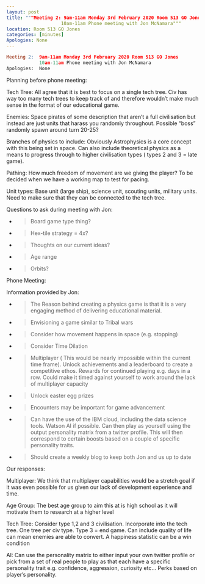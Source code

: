 ```yaml
---
layout: post
title: """Meeting 2: 9am-11am Monday 3rd February 2020 Room 513 GO Jones
                    10am-11am Phone meeting with Jon McNamara"""
location: Room 513 GO Jones
categories: [minutes]
Apologies: None
---
```

```l
Meeting 2:  9am-11am Monday 3rd February 2020 Room 513 GO Jones
            10am-11am Phone meeting with Jon McNamara
Apologies:  None
```

<span class="underline">Planning before phone meeting:</span>

<span class="underline">Tech Tree:</span> All agree that it is best to
focus on a single tech tree. Civ has way too many tech trees to keep
track of and therefore wouldn’t make much sense in the format of our
educational game.

<span class="underline">Enemies:</span> Space pirates of some
description that aren’t a full civilisation but instead are just units
that harass you randomly throughout. Possible “boss” randomly spawn
around turn 20-25?

<span class="underline">Branches of physics to include:</span> Obviously
Astrophysics is a core concept with this being set in space. Can also
include theoretical physics as a means to progress through to higher
civilisation types ( types 2 and 3 = late game).

<span class="underline">Pathing:</span> How much freedom of movement are
we giving the player? To be decided when we have a working map to test
for pacing.

<span class="underline">Unit types:</span> Base unit (large ship),
science unit, scouting units, military units. Need to make sure that
they can be connected to the tech tree.

<span class="underline">Questions to ask during meeting with Jon:</span>

  - > Board game type thing?

  - > Hex-tile strategy = 4x?

  - > Thoughts on our current ideas?

  - > Age range

  - > Orbits?

<span class="underline">Phone Meeting:</span>

<span class="underline">Information provided by Jon:</span>

  - > The Reason behind creating a physics game is that it is a very
    > engaging method of delivering educational material.

  - > Envisioning a game similar to Tribal wars

  - > Consider how movement happens in space (e.g. stopping)

  - > Consider Time Dilation

  - > Multiplayer ( This would be nearly impossible within the current
    > time frame). Unlock achievements and a leaderboard to create a
    > competitive ethos. Rewards for continued playing e.g. days in a
    > row. Could make it timed against yourself to work around the lack
    > of multiplayer capacity

  - > Unlock easter egg prizes

  - > Encounters may be important for game advancement

  - > Can have the use of the IBM cloud, including the data science
    > tools. Watson AI if possible. Can then play as yourself using the
    > output personality matrix from a twitter profile. This will then
    > correspond to certain boosts based on a couple of specific
    > personality traits.

  - > Should create a weekly blog to keep both Jon and us up to date

<span class="underline">Our responses:</span>

<span class="underline">Multiplayer:</span> We think that multiplayer
capabilities would be a stretch goal if it was even possible for us
given our lack of development experience and time.

<span class="underline">Age Group:</span> The best age group to aim this
at is high school as it will motivate them to research at a higher level

<span class="underline">Tech Tree:</span> Consider type 1,2 and 3
civilisation. Incorporate into the tech tree. One tree per civ type.
Type 3 = end game. Can include quality of life can mean enemies are able
to convert. A happiness statistic can be a win condition

<span class="underline">AI:</span> Can use the personality matrix to
either input your own twitter profile or pick from a set of real people
to play as that each have a specific personality trait e.g. confidence,
aggression, curiosity etc… Perks based on player’s personality.
